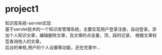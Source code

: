 # project1
知识库系统-servlet实现<br />
  基于servlet技术的一个知识库管理系统，主要实现用户登录注册，自动登录，添加个人知识文章，编辑删除文章，及文章的点击量，顶，踩的记录，
  根据文章标签查询他人的文章。<br />后台的审核,用户的个人设置等功能，还在完善中...

